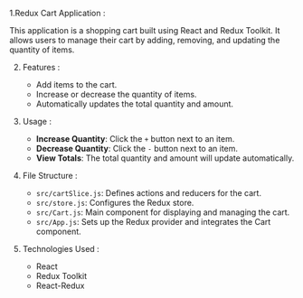 1.Redux Cart Application :

   This application is a shopping cart built using React and Redux Toolkit. It allows users to manage their cart by adding, removing, and updating the quantity of items.

2. Features :

     - Add items to the cart.
     - Increase or decrease the quantity of items.
     - Automatically updates the total quantity and amount.

3. Usage :

     - **Increase Quantity**: Click the `+` button next to an item.
     - **Decrease Quantity**: Click the `-` button next to an item.
     - **View Totals**: The total quantity and amount will update automatically.

4. File Structure :

     - `src/cartSlice.js`: Defines actions and reducers for the cart.
     - `src/store.js`: Configures the Redux store.
     - `src/Cart.js`: Main component for displaying and managing the cart.
     - `src/App.js`: Sets up the Redux provider and integrates the Cart component.

5. Technologies Used :

     - React
     - Redux Toolkit
     - React-Redux



